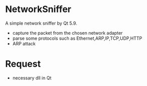 # NetworkSniffer
A simple network sniffer by Qt 5.9.
- capture the packet from the chosen network adapter
- parse some protocols such as Ethernet,ARP,IP,TCP,UDP,HTTP
- ARP attack
# Request
- necessary dll in Qt

